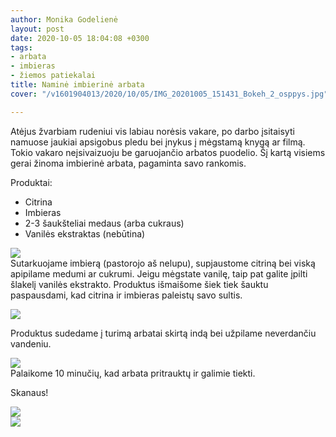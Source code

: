 ```yaml
---
author: Monika Godelienė
layout: post
date: 2020-10-05 18:04:08 +0300
tags:
- arbata
- imbieras
- žiemos patiekalai
title: Naminė imbierinė arbata
cover: "/v1601904013/2020/10/05/IMG_20201005_151431_Bokeh_2_osppys.jpg"

---
```

Atėjus žvarbiam rudeniui vis labiau norėsis vakare, po darbo įsitaisyti namuose jaukiai apsigobus pledu bei įnykus į mėgstamą knygą ar filmą. Tokio vakaro neįsivaizuoju be garuojančio arbatos puodelio. Šį kartą visiems gerai žinoma imbierinė arbata, pagaminta savo rankomis.   

Produktai:

* Citrina
* Imbieras
* 2-3 šaukšteliai medaus (arba cukraus)
* Vanilės ekstraktas (nebūtina)

![](https://res.cloudinary.com/monikagod/image/upload/v1601904012/2020/10/05/IMG_20201005_145858_Bokeh_2_xzrdul.jpg)  
Sutarkuojame imbierą (pastorojo aš nelupu), supjaustome citriną bei viską apipilame medumi ar cukrumi. Jeigu mėgstate vanilę, taip pat galite įpilti šlakelį vanilės ekstrakto. Produktus išmaišome šiek tiek šauktu paspausdami, kad citrina ir imbieras paleistų savo sultis.

![](https://res.cloudinary.com/monikagod/image/upload/v1601904012/2020/10/05/IMG_20201005_150249_Bokeh_2_teqr2d.jpg)

Produktus sudedame į turimą arbatai skirtą indą bei užpilame neverdančiu vandeniu.

![](https://res.cloudinary.com/monikagod/image/upload/v1601904012/2020/10/05/IMG_20201005_150657_Bokeh_2_omxlrb.jpg)  
Palaikome 10 minučių, kad arbata pritrauktų ir galimie tiekti.

Skanaus!

![](https://res.cloudinary.com/monikagod/image/upload/v1601904013/2020/10/05/IMG_20201005_151231_Bokeh_2_rmxnea.jpg)  
![](https://res.cloudinary.com/monikagod/image/upload/v1601904013/2020/10/05/IMG_20201005_151431_Bokeh_2_osppys.jpg)